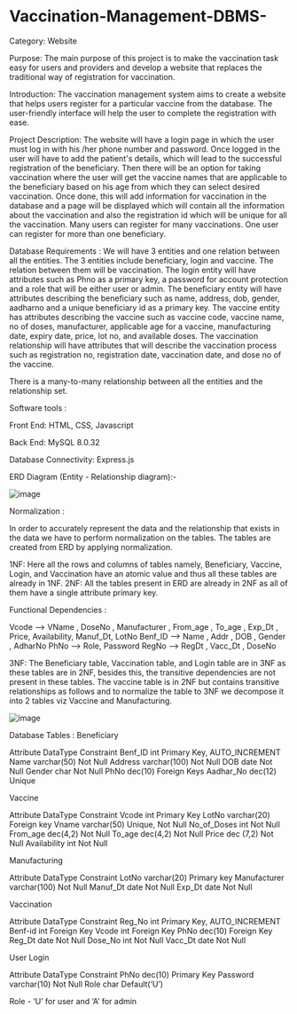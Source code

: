 # Vaccination-Management-DBMS-
Category: Website

Purpose:
The main purpose of this project is to make the vaccination task easy for users and providers and develop a website that replaces the traditional way of registration for vaccination.

Introduction:
   The vaccination management system aims to create a website that helps users register for a particular vaccine from the database. The user-friendly interface will help the user to complete the registration with ease.

Project Description:
The website will have a login page in which the user must log in with his /her phone number and password. Once logged in the user will have to add the patient's details, which will lead to the successful registration of the beneficiary. Then there will be an option for taking vaccination where the user will get the vaccine names that are applicable to the beneficiary based on his age from which they can select desired vaccination. Once done, this will add information for vaccination in the database and a page will be displayed which will contain all the information about the vaccination and also the registration id which will be unique for all the vaccination. Many users can register for many vaccinations. One user can register for more than one beneficiary.   

Database Requirements :
   We will have 3 entities and one relation between all the entities. The 3 entities include beneficiary, login and vaccine. The relation between them will be vaccination.
The login entity will have attributes such as Phno as a primary key, a password for account protection and a role that will be either user or admin. 
The beneficiary entity will have attributes describing the beneficiary such as name, address, dob, gender, aadharno and a unique beneficiary id as a primary key.
The vaccine entity has attributes describing the vaccine such as vaccine code, vaccine name, no of doses, manufacturer, applicable age for a vaccine, manufacturing date, expiry date, price, lot no, and available doses.
The vaccination relationship will have attributes that will describe the vaccination process such as registration no, registration date, vaccination date, and dose no of the vaccine.

There is a many-to-many relationship between all the entities and the relationship set.


Software tools :

Front End: HTML, CSS, Javascript

Back End: MySQL 8.0.32

Database Connectivity: Express.js


ERD Diagram (Entity - Relationship diagram):-

   
![image](https://github.com/isha-73/Vaccination-Management-DBMS-/assets/87441080/18c7eac9-9842-432a-a19a-cd16fc66ecbf)


Normalization : 

In order to accurately represent the data and the relationship that exists in the data we have to perform normalization on the tables. The tables are created from ERD by applying normalization.

1NF: Here all the rows and columns of tables namely, Beneficiary, Vaccine, Login, and Vaccination have an atomic value and thus all these tables are already in 1NF.
2NF: All the tables present in ERD are already in 2NF as all of them have a  single attribute primary key.

Functional Dependencies : 

Vcode     —>  VName , DoseNo , Manufacturer , From_age , To_age , Exp_Dt ,    
                       Price, Availability, Manuf_Dt, LotNo
Benf_ID  —>  Name , Addr , DOB , Gender , AdharNo 
PhNo       —>  Role, Password
RegNo     —>  RegDt , Vacc_Dt , DoseNo

3NF: The Beneficiary table, Vaccination table, and Login table are in 3NF as these tables are in 2NF, besides this, the transitive dependencies are not present in these tables.
The vaccine table is in 2NF but contains transitive relationships as follows and to normalize the table to 3NF we decompose it into 2 tables viz Vaccine and Manufacturing.

![image](https://github.com/isha-73/Vaccination-Management-DBMS-/assets/87441080/0d5c4764-a744-4802-9fed-a360d565c6c5)



Database Tables : 
Beneficiary

Attribute    DataType            Constraint
Benf_ID        int               Primary Key, AUTO_INCREMENT
Name           varchar(50)       Not Null
Address        varchar(100)      Not Null
DOB            date              Not Null
Gender         char              Not Null 
PhNo           dec(10)           Foreign Keys
Aadhar_No      dec(12)           Unique

Vaccine

Attribute      DataType          Constraint
Vcode            int             Primary Key
LotNo         varchar(20)         Foreign key
Vname         varchar(50)        Unique, Not Null
No_of_Doses      int             Not Null
From_age       dec(4,2)          Not Null
To_age         dec(4,2)          Not Null
Price          dec (7,2)         Not Null
Availability      int            Not Null



Manufacturing

Attribute         DataType          Constraint
LotNo             varchar(20)       Primary key
Manufacturer      varchar(100)      Not Null
Manuf_Dt          date              Not Null
Exp_Dt             date             Not Null


Vaccination 

Attribute         DataType       Constraint
Reg_No            int            Primary Key, AUTO_INCREMENT
Benf-id           int            Foreign Key
Vcode             int            Foreign Key
PhNo             dec(10)         Foreign Key
Reg_Dt           date            Not Null
Dose_No           int            Not Null
Vacc_Dt           date           Not Null


User Login 

Attribute         DataType          Constraint
PhNo              dec(10)            Primary Key
Password          varchar(10)        Not Null
Role              char              Default(‘U’)

 
Role - ‘U’ for user and ‘A’ for admin

